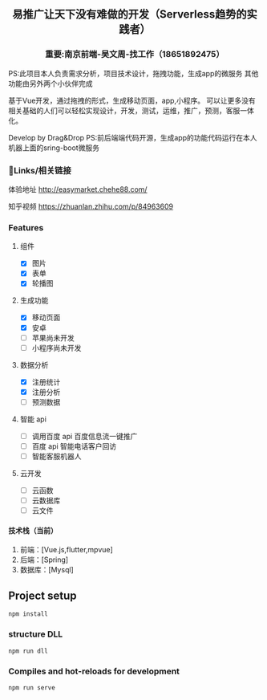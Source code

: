 <h2 align="center">
易推广让天下没有难做的开发（Serverless趋势的实践者）
</h2>
<h3 align="center">
重要:南京前端-吴文周-找工作（18651892475）
</h3>
<p>
   PS:此项目本人负责需求分析，项目技术设计，拖拽功能，生成app的微服务
   其他功能由另外两个小伙伴完成
</p>
<p>
基于Vue开发，通过拖拽的形式，生成移动页面，app,小程序。
可以让更多没有相关基础的人们可以轻松实现设计，开发，测试，运维，推广，预测，客服一体化。
</p>
<p>
Develop by Drag&Drop
PS:前后端端代码开源，生成app的功能代码运行在本人机器上面的sring-boot微服务
</p>

### 🔗Links/相关链接

体验地址 http://easymarket.chehe88.com/

知乎视频 https://zhuanlan.zhihu.com/p/84963609

### Features

1. 组件

   - [x] 图片
   - [x] 表单
   - [x] 轮播图

2. 生成功能

   - [x] 移动页面
   - [x] 安卓
   - [ ] 苹果尚未开发
   - [ ] 小程序尚未开发

3. 数据分析

   - [x] 注册统计
   - [x] 注册分析
   - [ ] 预测数据

4. 智能 api

   - [ ] 调用百度 api 百度信息流一键推广
   - [ ] 百度 api 智能电话客户回访
   - [ ] 智能客服机器人

5. 云开发

   - [ ] 云函数
   - [ ] 云数据库
   - [ ] 云文件

#### 技术栈（当前）

1. 前端：[Vue.js,flutter,mpvue]
2. 后端：[Spring]
3. 数据库：[Mysql]

## Project setup

```
npm install
```

### structure DLL

```
npm run dll
```

### Compiles and hot-reloads for development

```
npm run serve
```
